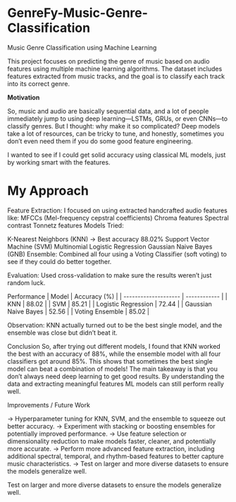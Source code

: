 # GenreFy-Music-Genre-Classification

Music Genre Classification using Machine Learning

This project focuses on predicting the genre of music based on audio features using multiple machine learning algorithms. The dataset includes features extracted from music tracks, and the goal is to classify each track into its correct genre.

**Motivation**

So, music and audio are basically sequential data, and a lot of people immediately jump to using deep learning—LSTMs, GRUs, or even CNNs—to classify genres. But I thought: why make it so complicated? Deep models take a lot of resources, can be tricky to tune, and honestly, sometimes you don’t even need them if you do some good feature engineering.

I wanted to see if I could get solid accuracy using classical ML models, just by working smart with the features.

# My Approach
Feature Extraction: I focused on using extracted handcrafted audio features like:
MFCCs (Mel-frequency cepstral coefficients)
Chroma features
Spectral contrast
Tonnetz features
Models Tried:

K-Nearest Neighbors (KNN) → Best accuracy 88.02%
Support Vector Machine (SVM)
Multinomial Logistic Regression
Gaussian Naive Bayes (GNB)
Ensemble: Combined all four using a Voting Classifier (soft voting) to see if they could do better together.

Evaluation: Used cross-validation to make sure the results weren’t just random luck.

Performance 
| Model                | Accuracy (%) |
| -------------------- | ------------ |
| KNN                  | 88.02        |
| SVM                  | 85.21        |
| Logistic Regression  | 72.44        |
| Gaussian Naive Bayes | 52.56        |
| Voting Ensemble      | 85.02        |

Observation: KNN actually turned out to be the best single model, and the ensemble was close but didn’t beat it.

Conclusion
So, after trying out different models, I found that KNN worked the best with an accuracy of 88%, while the ensemble model with all four classifiers got around 85%. This shows that sometimes the best single model can beat a combination of models!
The main takeaway is that you don’t always need deep learning to get good results. By understanding the data and extracting meaningful features ML models can still perform really well.

Improvements / Future Work

-> Hyperparameter tuning for KNN, SVM, and the ensemble to squeeze out better accuracy.
-> Experiment with stacking or boosting ensembles for potentially improved performance.
-> Use feature selection or dimensionality reduction to make models faster, cleaner, and potentially more accurate.
-> Perform more advanced feature extraction, including additional spectral, temporal, and rhythm-based features to better capture music characteristics.
-> Test on larger and more diverse datasets to ensure the models generalize well.





Test on larger and more diverse datasets to ensure the models generalize well.
